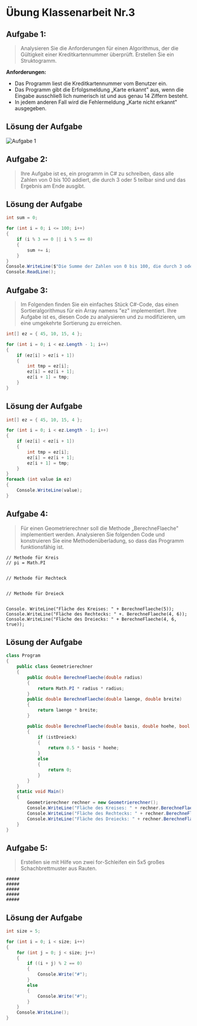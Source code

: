 # Übung Klassenarbeit Nr.3

## Aufgabe 1:
> Analysieren Sie die Anforderungen für einen Algorithmus, der die Gültigkeit einer 
> Kreditkartennummer überprüft. Erstellen Sie ein Struktogramm.

**Anforderungen:**
- Das Programm liest die Kreditkartennummer vom Benutzer ein.
- Das Programm gibt die Erfolgsmeldung „Karte erkannt" aus, wenn die Eingabe ausschließ
  lich numerisch ist und aus genau 14 Ziffern besteht.
- In jedem anderen Fall wird die Fehlermeldung „Karte nicht erkannt" ausgegeben.

## Lösung der Aufgabe
![Aufgabe 1](https://github.com/x10Lukas/Uebung-Klassenarbeit-Nr.3/assets/65921256/01faf1dd-7897-4cec-a08a-cd822c886aca)

## Aufgabe 2:
> Ihre Aufgabe ist es, ein programm in C# zu schreiben, dass alle Zahlen von 0 bis 100 addiert, die durch 3 oder 5 teilbar sind und das Ergebnis am Ende ausgibt.

## Lösung der Aufgabe
```csharp
int sum = 0;

for (int i = 0; i <= 100; i++)
{
    if (i % 3 == 0 || i % 5 == 0)
    {
        sum += i;
    }
}
Console.WriteLine($"Die Summe der Zahlen von 0 bis 100, die durch 3 oder 5 teilbar sind, beträgt: {sum}");
Console.ReadLine();
```

## Aufgabe 3:
> Im Folgenden finden Sie ein einfaches Stück C#-Code, das einen Sortieralgorithmus für ein Array namens "ez" implementiert. Ihre Aufgabe ist es, diesen Code zu analysieren und zu modifizieren, um eine umgekehrte Sortierung zu erreichen.
```csharp
int[] ez = { 45, 10, 15, 4 };

for (int i = 0; i < ez.Length - 1; i++)
{
    if (ez[i] > ez[i + 1])
    {
        int tmp = ez[i];
        ez[i] = ez[i + 1];
        ez[i + 1] = tmp;
    }
}
```

## Lösung der Aufgabe
```csharp
int[] ez = { 45, 10, 15, 4 };

for (int i = 0; i < ez.Length - 1; i++)
{
    if (ez[i] < ez[i + 1])
    {
        int tmp = ez[i];
        ez[i] = ez[i + 1];
        ez[i + 1] = tmp;
    }
}
foreach (int value in ez)
{
    Console.WriteLine(value);
}
```

## Aufgabe 4:
> Für einen Geometrierechner soll die Methode „BerechneFlaeche" implementiert werden.
> Analysieren Sie folgenden Code und konstruieren Sie eine Methodenüberladung, so dass das Programm funktionsfähig ist.

```
// Methode für Kreis
// pi = Math.PI


// Methode für Rechteck


// Methode für Dreieck


Console. WriteLine("Fläche des Kreises: " + BerechneFlaeche(5));
Console.WriteLine("Fläche des Rechtecks: " +. BerechneFlaeche(4, 6));
Console.WriteLine("Fläche des Dreiecks: " + BerechneFlaeche(4, 6, true));
```

## Lösung der Aufgabe
```csharp
class Program
{
    public class Geometrierechner
    {
        public double BerechneFlaeche(double radius)
        {
            return Math.PI * radius * radius;
        }
        public double BerechneFlaeche(double laenge, double breite)
        {
            return laenge * breite;
        }

        public double BerechneFlaeche(double basis, double hoehe, bool istDreieck)
        {
            if (istDreieck)
            {
                return 0.5 * basis * hoehe;
            }
            else
            {
                return 0;
            }
        }
    }
    static void Main()
    {
        Geometrierechner rechner = new Geometrierechner();
        Console.WriteLine("Fläche des Kreises: " + rechner.BerechneFlaeche(5));
        Console.WriteLine("Fläche des Rechtecks: " + rechner.BerechneFlaeche(4, 6));
        Console.WriteLine("Fläche des Dreiecks: " + rechner.BerechneFlaeche(4, 6, true));
    }
}
```

## Aufgabe 5: 
> Erstellen sie mit Hilfe von zwei for-Schleifen ein 5x5 großes Schachbrettmuster aus Rauten.
```
#####
#####
#####
#####
#####
```

## Lösung der Aufgabe
```csharp
int size = 5;

for (int i = 0; i < size; i++)
{
    for (int j = 0; j < size; j++)
    {
        if ((i + j) % 2 == 0)
        {
            Console.Write("#");
        }
        else
        {
            Console.Write("#");
        }
    }
    Console.WriteLine();
}
```
